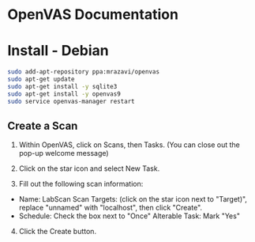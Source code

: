 # OpenVAS Documentation

# Install - Debian

```bash
sudo add-apt-repository ppa:mrazavi/openvas
sudo apt-get update
sudo apt-get install -y sqlite3
sudo apt-get install -y openvas9
sudo service openvas-manager restart
```

## Create a Scan

1. Within OpenVAS, click on Scans, then Tasks. (You can close out the pop-up welcome message)

2. Click on the star icon and select New Task.

3. Fill out the following scan information:
  - Name: LabScan Scan Targets: (click on the star icon next to "Target)", replace "unnamed" with "localhost", then click "Create".
  - Schedule: Check the box next to "Once" Alterable Task: Mark "Yes"

4. Click the Create button.
